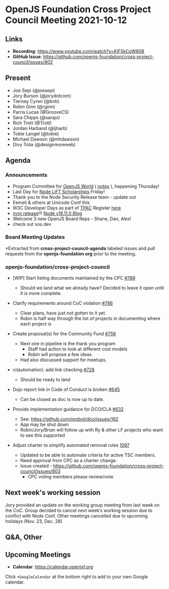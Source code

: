 # OpenJS Foundation Cross Project Council Meeting 2021-10-12

## Links

* **Recording**: https://www.youtube.com/watch?v=KIFSkCoW808
* **GitHub Issue**: https://github.com/openjs-foundation/cross-project-council/issues/802

## Present

* Joe Sepi (@joesepi)
* Jory Burson (@jorydotcom)
* Tierney Cyren (@bnb)
* Robin Ginn (@rginn)
* Parris Lucas (@GrooveCS)
* Sara Chipps (@sarajo)
* Rich Trott (@Trott)
* Jordan Harband (@ljharb)
* Tobie Langel (@tobie)
* Michael Dawson (@mhdawson)
* Divy Tolia (@designmoreweb) 

## Agenda

### Announcements

- Program Committee for [OpenJS World](https://events.linuxfoundation.org/openjs-world/) ( [notes](https://docs.google.com/document/d/13i0FNqlSW-9EA0j92B2WB9w_Qzqgonzs9cxNDXvaKTY/edit?usp=sharing) ), happening Thursday!
- Last Day for [Node LiFT Scholarships](https://www.linuxfoundation.org/diversity-inclusivity/lift-scholarship-2021-recipients/) Friday!
- Thank you to the Node Security Release team - update out
- Eemeli & others at Unicode Conf this
- W3C Developer Days as part of [TPAC](https://www.w3.org/2021/10/TPAC/) Register [here](https://ti.to/w3c/tpac2021)
- [nvm release](https://github.com/nvm-sh/nvm/releases)!!! [Node v16.11.0 Blog](https://nodejs.org/en/blog/release/v16.11.0/)
- Welcome 3 new OpenJS Board Reps - Shane, Dan, Alex!
- check out sos.dev


### Board Meeting Updates

*Extracted from **cross-project-council-agenda** labeled issues and pull requests from the **openjs-foundation org** prior to the meeting.

### openjs-foundation/cross-project-council

* \[WIP\] Start listing documents maintained by the CPC [#789](https://github.com/openjs-foundation/cross-project-council/pull/789)
  * Should we land what we already have? Decided to leave it open until it is more complete.

* Clarify requirements around CoC violation [#786](https://github.com/openjs-foundation/cross-project-council/issues/786)
  * Clear plans, have just not gotten to it yet.
  * Robin is half way through the list of projects in documenting where each project is

* Create proposal(s) for the Community Fund [#756](https://github.com/openjs-foundation/cross-project-council/issues/756)
  * Next one in pipeline is the thank you program
    * Staff had action to look at different cost models
    * Robin will propose a few ideas
  * Had also discussed support for meetups.

* ci(automation): add link checking [#728](https://github.com/openjs-foundation/cross-project-council/pull/728)
  * Should be ready to land

* Dojo report link in Code of Conduct is broken [#645](https://github.com/openjs-foundation/cross-project-council/issues/645)
  * Can be closed as doc is now up to date.

* Provide implementation guidance for DCO/CLA [#632](https://github.com/openjs-foundation/cross-project-council/issues/632)
  * See: https://github.com/probot/dco/issues/162
  * App may be shut down 
  * Robin/Jory/Brian will follow up with Ry & other LF projects who want to see this supported

* Adjust charter to simplify automated removal rules [1097](https://github.com/nodejs/TSC/pull/1097)
  * Updated to be able to automate criteria for active TSC members.
  * Need approval from CPC as a charter change.
  * Issue created - https://github.com/openjs-foundation/cross-project-council/issues/803
    * CPC voting members please review/vote

## Next week's working session

Jory provided an update on the working group meeting from last week on the CoC. 
Group decided to cancel next week’s working session due to conflict with Node Conf.
Other meetings cancelled due to upcoming holidays (Nov. 23, Dec. 28)


## Q&A, Other

## Upcoming Meetings

* **Calendar**: <https://calendar.openjsf.org>

Click `+GoogleCalendar` at the bottom right to add to your own Google calendar.

